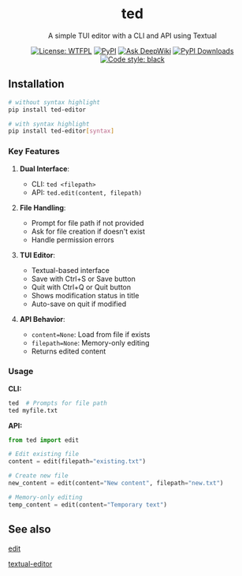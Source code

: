 
<div align="center">

<h1>ted</h1>
<p align="center">A simple TUI editor with a CLI and API using Textual</p>
<p align="center">
<a href="https://github.com/james4ever0/ted/blob/master/LICENSE"><img alt="License: WTFPL" src="https://img.shields.io/badge/license-UNLICENSE-green.svg?style=flat"></a>
<a href="https://pypi.org/project/ted-editor/"><img alt="PyPI" src="https://img.shields.io/pypi/v/ted-editor"></a>
<a href="https://deepwiki.com/James4Ever0/ted"><img src="https://deepwiki.com/badge.svg" alt="Ask DeepWiki"></a>
<a href="https://pepy.tech/projects/ted-editor"><img src="https://static.pepy.tech/badge/ted-editor" alt="PyPI Downloads"></a>
<a href="https://github.com/james4ever0/ted"><img alt="Code style: black" src="https://img.shields.io/badge/code%20style-black-000000.svg"></a>
</p>
</div>



## Installation
```bash
# without syntax highlight
pip install ted-editor

# with syntax highlight
pip install ted-editor[syntax]
```

### Key Features

1. **Dual Interface**:
   - CLI: `ted <filepath>`
   - API: `ted.edit(content, filepath)`

2. **File Handling**:
   - Prompt for file path if not provided
   - Ask for file creation if doesn't exist
   - Handle permission errors

3. **TUI Editor**:
   - Textual-based interface
   - Save with Ctrl+S or Save button
   - Quit with Ctrl+Q or Quit button
   - Shows modification status in title
   - Auto-save on quit if modified

4. **API Behavior**:
   - `content=None`: Load from file if exists
   - `filepath=None`: Memory-only editing
   - Returns edited content

### Usage

**CLI:**
```bash
ted  # Prompts for file path
ted myfile.txt
```

**API:**
```python
from ted import edit

# Edit existing file
content = edit(filepath="existing.txt")

# Create new file
new_content = edit(content="New content", filepath="new.txt")

# Memory-only editing
temp_content = edit(content="Temporary text")
```

## See also

[edit](https://github.com/microsoft/edit)

[textual-editor](https://github.com/kyrlian/textual-editor)